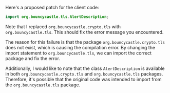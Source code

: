 Here's a proposed patch for the client code:
```java
import org.bouncycastle.tls.AlertDescription;
```
Note that I replaced `org.bouncycastle.crypto.tls` with `org.bouncycastle.tls`. This should fix the error message you encountered.

The reason for this failure is that the package `org.bouncycastle.crypto.tls` does not exist, which is causing the compilation error. By changing the import statement to `org.bouncycastle.tls`, we can import the correct package and fix the error.

Additionally, I would like to note that the class `AlertDescription` is available in both `org.bouncycastle.crypto.tls` and `org.bouncycastle.tls` packages. Therefore, it's possible that the original code was intended to import from the `org.bouncycastle.tls` package.